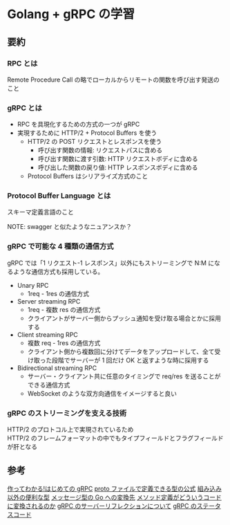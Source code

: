 # Golang + gRPC の学習

## 要約

### RPC とは

Remote Procedure Call の略でローカルからリモートの関数を呼び出す発送のこと

### gRPC とは

- RPC を具現化するための方式の一つが gRPC
- 実現するために HTTP/2 + Protocol Buffers を使う
  - HTTP/2 の POST リクエストとレスポンスを使う
    - 呼び出す関数の情報: リクエストパスに含める
    - 呼び出す関数に渡す引数: HTTP リクエストボディに含める
    - 呼び出した関数の戻り値: HTTP レスポンスボディに含める
  - Protocol Buffers はシリアライズ方式のこと

### Protocol Buffer Language とは

スキーマ定義言語のこと

NOTE: swagger と似たようなニュアンスか？

### gRPC で可能な 4 種類の通信方式

gRPC では「1 リクエスト-1 レスポンス」以外にもストリーミングで N:M になるような通信方式も採用している。

- Unary RPC
  - 1req - 1res の通信方式
- Server streaming RPC
  - 1req - 複数 res の通信方式
  - クライアントがサーバー側からプッシュ通知を受け取る場合とかに採用する
- Client streaming RPC
  - 複数 req - 1res の通信方式
  - クライアント側から複数回に分けてデータをアップロードして、全て受け取った段階でサーバーが 1 回だけ OK と返すような時に採用する
- Bidirectional streaming RPC
  - サーバー・クライアント共に任意のタイミングで req/res を送ることができる通信方式
  - WebSocket のような双方向通信をイメージすると良い

### gRPC のストリーミングを支える技術

HTTP/2 のプロトコル上で実現されているため  
HTTP/2 のフレームフォーマットの中でもタイプフィールドとフラグフィールドが肝となる

## 参考

[作ってわかる!はじめての gRPC](https://zenn.dev/hsaki/books/golang-grpc-starting)
[proto ファイルで定義できる型の公式](https://developers.google.com/protocol-buffers/docs/proto3)
[組み込み以外の便利な型](https://developers.google.com/protocol-buffers/docs/reference/google.protobuf)
[メッセージ型の Go への変換先](https://developers.google.com/protocol-buffers/docs/reference/go-generated)
[メソッド定義がどういうコードに変換されるのか](https://grpc.io/docs/languages/go/generated-code/)
[gRPC のサーバーリフレクションについて](https://github.com/grpc/grpc/blob/master/doc/server-reflection.md)
[gRPC のステータスコード](https://grpc.io/docs/guides/error/#error-status-codes)
